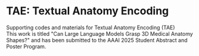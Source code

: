 # TAE: Textual Anatomy Encoding
Supporting codes and materials for Textual Anatomy Encoding (TAE)  
This work is titled "Can Large Language Models Grasp 3D Medical Anatomy Shapes?" and has been submitted to the AAAI 2025 Student Abstract and Poster Program.
